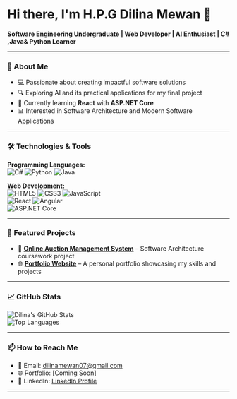 # Hi there, I'm H.P.G Dilina Mewan 👋  
**Software Engineering Undergraduate | Web Developer | AI Enthusiast | C# ,Java& Python Learner**

---

### 🚀 About Me  
- 💻 Passionate about creating impactful software solutions  
- 🔍 Exploring AI and its practical applications for my final project  
- 🌱 Currently learning **React** with **ASP.NET Core**  
- 📊 Interested in Software Architecture and Modern Software Applications  

---

### 🛠️ Technologies & Tools  
**Programming Languages:**  
![C#](https://img.shields.io/badge/C%23-239120?style=flat&logo=c-sharp&logoColor=white) 
![Python](https://img.shields.io/badge/Python-3776AB?style=flat&logo=python&logoColor=white) 
![Java](https://img.shields.io/badge/Java-007396?style=flat&logo=java&logoColor=white)

**Web Development:**  
![HTML5](https://img.shields.io/badge/HTML5-E34F26?style=flat&logo=html5&logoColor=white) 
![CSS3](https://img.shields.io/badge/CSS3-1572B6?style=flat&logo=css3&logoColor=white) 
![JavaScript](https://img.shields.io/badge/JavaScript-F7DF1E?style=flat&logo=javascript&logoColor=black)  
![React](https://img.shields.io/badge/React-61DAFB?style=flat&logo=react&logoColor=black) 
![Angular](https://img.shields.io/badge/Angular-DD0031?style=flat&logo=angular&logoColor=white)  
![ASP.NET Core](https://img.shields.io/badge/ASP.NET_Core-512BD4?style=flat&logo=.net&logoColor=white)

---

### 📂 Featured Projects  
- 🔧 **[Online Auction Management System](#)** – Software Architecture coursework project  
- 🌐 **[Portfolio Website](#)** – A personal portfolio showcasing my skills and projects  

---

### 📈 GitHub Stats  
![Dilina's GitHub Stats](https://github-readme-stats.vercel.app/api?username=DilinaMewan&show_icons=true&theme=tokyonight)  
![Top Languages](https://github-readme-stats.vercel.app/api/top-langs/?username=DilinaMewan&layout=compact&theme=tokyonight)

---

### 📫 How to Reach Me  
- 📧 Email: [dilinamewan07@gmail.com](mailto:dilinamewan07@gmail.com)  
- 🌐 Portfolio: [Coming Soon]  
- 💼 LinkedIn: [LinkedIn Profile](#)

---

